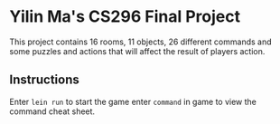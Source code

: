 # Yilin Ma's CS296 Final Project

This project contains 16 rooms, 11 objects, 26 different commands and some puzzles and actions that will affect the result of players action.

## Instructions

Enter `lein run` to start the game enter `command` in game to view the command cheat sheet.

